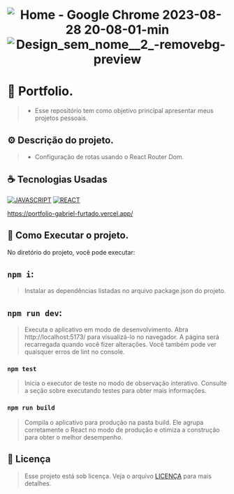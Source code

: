 <h1 align="center" width:100%>

![Home - Google Chrome 2023-08-28 20-08-01-min](https://github.com/gabrielsousaf/Movies-Lib/assets/121953504/8c1b9793-04db-45c3-83e0-153a7baf0b60)
![Design_sem_nome__2_-removebg-preview](https://github.com/gabrielsousaf/Movies-Lib/assets/121953504/a90a4353-7d3a-41d8-9602-bd18c60bd0ba)


# 📱 Portfolio.
> * Esse repositório tem como objetivo principal apresentar meus projetos pessoais.
  

## ⚙ Descrição do projeto.
> * Configuração de rotas usando o React Router Dom.

 

## ☕ Tecnologias Usadas

[![JAVASCRIPT](https://img.shields.io/badge/JavaScript-F7DF1E?style=for-the-badge&logo=javascript&logoColor=black)](#)
[![REACT](https://img.shields.io/badge/React-20232A?style=for-the-badge&logo=react&logoColor=61DAFB)](#)

https://portfolio-gabriel-furtado.vercel.app/

## 📎 Como Executar o projeto.

No diretório do projeto, você pode executar:

## `npm i`:
> Instalar as dependências listadas no arquivo package.json do projeto.

## `npm run dev`: 
> Executa o aplicativo em modo de desenvolvimento.
> Abra http://localhost:5173/ para visualizá-lo no navegador.
> A página será recarregada quando você fizer alterações.
> Você também pode ver quaisquer erros de lint no console.

### `npm test`
> Inicia o executor de teste no modo de observação interativo.
> Consulte a seção sobre executando testes para obter mais informações.

### `npm run build`
> Compila o aplicativo para produção na pasta build.
> Ele agrupa corretamente o React no modo de produção e otimiza a construção para obter o melhor desempenho.
   
## 📝 Licença

> Esse projeto está sob licença. Veja o arquivo [LICENÇA](LICENSE) para mais detalhes.


